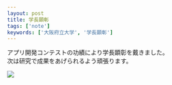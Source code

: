 ```yaml
---
layout: post
title: 学長顕彰
tags: ['note']
keywords: ['大阪府立大学', '学長顕彰']
---
```


アプリ開発コンテストの功績により学長顕彰を戴きました。<br/>
次は研究で成果をあげられるよう頑張ります。

![ ](/img/blog_honor_myphoto.jpg)
